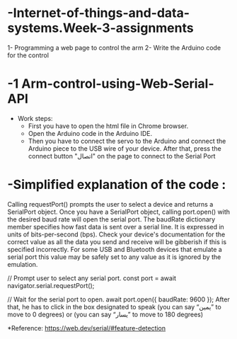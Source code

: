 # -Internet-of-things-and-data-systems.Week-3-assignments
1- Programming a web page to control the arm
2- Write the Arduino code for the control

# -1 Arm-control-using-Web-Serial-API
* Work steps:
  * First you have to open the html file in Chrome browser.
  * Open the Arduino code in the Arduino IDE.
  * Then you have to connect the servo to the Arduino and connect the Arduino piece to the USB wire of your device.
  After that, press the connect button "اتصال" on the page to connect to the Serial Port
 # -Simplified explanation of the code :

Calling requestPort() prompts the user to select a device and returns a SerialPort object.
Once you have a SerialPort object, calling port.open() with the desired baud rate will open the serial port.
The baudRate dictionary member specifies how fast data is sent over a serial line. It is expressed in units of bits-per-second (bps).
Check your device's documentation for the correct value as all the data you send and receive will be gibberish if this is specified incorrectly.
For some USB and Bluetooth devices that emulate a serial port this value may be safely set to any value as it is ignored by the emulation.

// Prompt user to select any serial port.
const port = await navigator.serial.requestPort();

// Wait for the serial port to open.
await port.open({ baudRate: 9600 });
After that, he has to click in the box designated to speak (you can say “يمين” to move to 0 degrees) or (you can say “يسار” to move to 180 degrees)

*Reference:
https://web.dev/serial/#feature-detection
